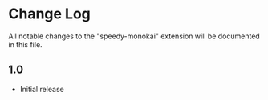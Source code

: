 # Change Log
All notable changes to the "speedy-monokai" extension will be documented in this file.

## 1.0
- Initial release
